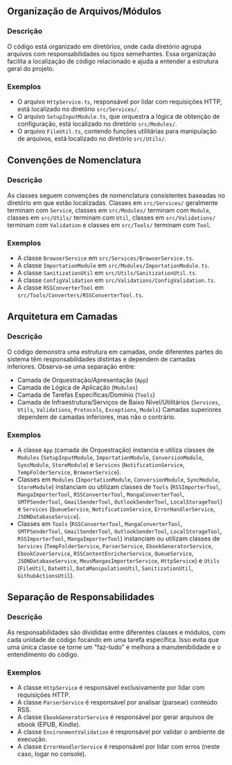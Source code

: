 ## Organização de Arquivos/Módulos

### Descrição

O código está organizado em diretórios, onde cada diretório agrupa arquivos com responsabilidades ou tipos semelhantes. Essa organização facilita a localização de código relacionado e ajuda a entender a estrutura geral do projeto.

### Exemplos

- O arquivo `HttpService.ts`, responsável por lidar com requisições HTTP, está localizado no diretório `src/Services/`.
- O arquivo `SetupInputModule.ts`, que orquestra a lógica de obtenção de configuração, está localizado no diretório `src/Modules/`.
- O arquivo `FileUtil.ts`, contendo funções utilitárias para manipulação de arquivos, está localizado no diretório `src/Utils/`.

## Convenções de Nomenclatura

### Descrição

As classes seguem convenções de nomenclatura consistentes baseadas no diretório em que estão localizadas. Classes em `src/Services/` geralmente terminam com `Service`, classes em `src/Modules/` terminam com `Module`, classes em `src/Utils/` terminam com `Util`, classes em `src/Validations/` terminam com `Validation` e classes em `src/Tools/` terminam com `Tool`.

### Exemplos

- A classe `BrowserService` em `src/Services/BrowserService.ts`.
- A classe `ImportationModule` em `src/Modules/ImportationModule.ts`.
- A classe `SanitizationUtil` em `src/Utils/SanitizationUtil.ts`.
- A classe `ConfigValidation` em `src/Validations/ConfigValidation.ts`.
- A classe `RSSConverterTool` em `src/Tools/Converters/RSSConverterTool.ts`.

## Arquitetura em Camadas

### Descrição

O código demonstra uma estrutura em camadas, onde diferentes partes do sistema têm responsabilidades distintas e dependem de camadas inferiores. Observa-se uma separação entre:
- Camada de Orquestração/Apresentação (`App`)
- Camada de Lógica de Aplicação (`Modules`)
- Camada de Tarefas Específicas/Domínio (`Tools`)
- Camada de Infraestrutura/Serviços de Baixo Nível/Utilitários (`Services`, `Utils`, `Validations`, `Protocols`, `Exceptions`, `Models`)
Camadas superiores dependem de camadas inferiores, mas não o contrário.

### Exemplos

- A classe `App` (camada de Orquestração) instancia e utiliza classes de `Modules` (`SetupInputModule`, `ImportationModule`, `ConversionModule`, `SyncModule`, `StoreModule`) e `Services` (`NotificationService`, `TempFolderService`, `BrowserService`).
- Classes em `Modules` (`ImportationModule`, `ConversionModule`, `SyncModule`, `StoreModule`) instanciam ou utilizam classes de `Tools` (`RSSImporterTool`, `MangaImporterTool`, `RSSConverterTool`, `MangaConverterTool`, `SMTPSenderTool`, `GmailSenderTool`, `OutlookSenderTool`, `LocalStorageTool`) e `Services` (`QueueService`, `NotificationService`, `ErrorHandlerService`, `JSONDatabaseService`).
- Classes em `Tools` (`RSSConverterTool`, `MangaConverterTool`, `SMTPSenderTool`, `GmailSenderTool`, `OutlookSenderTool`, `LocalStorageTool`, `RSSImporterTool`, `MangaImporterTool`) instanciam ou utilizam classes de `Services` (`TempFolderService`, `ParserService`, `EbookGeneratorService`, `EbookCoverService`, `RSSContentEnricherService`, `QueueService`, `JSONDatabaseService`, `MeusMangasImporterService`, `HttpService`) e `Utils` (`FileUtil`, `DateUtil`, `DataManipulationUtil`, `SanitizationUtil`, `GithubActionsUtil`).

## Separação de Responsabilidades

### Descrição

As responsabilidades são divididas entre diferentes classes e módulos, com cada unidade de código focando em uma tarefa específica. Isso evita que uma única classe se torne um "faz-tudo" e melhora a manutenibilidade e o entendimento do código.

### Exemplos

- A classe `HttpService` é responsável exclusivamente por lidar com requisições HTTP.
- A classe `ParserService` é responsável por analisar (parsear) conteúdo RSS.
- A classe `EbookGeneratorService` é responsável por gerar arquivos de ebook (EPUB, Kindle).
- A classe `EnvironmentValidation` é responsável por validar o ambiente de execução.
- A classe `ErrorHandlerService` é responsável por lidar com erros (neste caso, logar no console).
